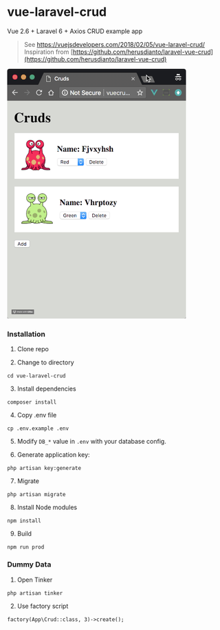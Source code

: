 # vue-laravel-crud

Vue 2.6 + Laravel 6 + Axios CRUD example app

> See https://vuejsdevelopers.com/2018/02/05/vue-laravel-crud/
> Inspiration from [https://github.com/herusdianto/laravel-vue-crud](https://github.com/herusdianto/laravel-vue-crud)

<img src="demo.gif" width="416">

### Installation

1. Clone repo

2. Change to directory

````
cd vue-laravel-crud
````   

3. Install dependencies

````
composer install
````

4. Copy .env file

```
cp .env.example .env
```

5. Modify `DB_*` value in `.env` with your database config.

6. Generate application key:

````
php artisan key:generate
````

7. Migrate
````
php artisan migrate
````

8. Install Node modules
````
npm install
````

9. Build

````
npm run prod
````

### Dummy Data

1. Open Tinker

````
php artisan tinker
````
    
2. Use factory script
````
factory(App\Crud::class, 3)->create();
````
